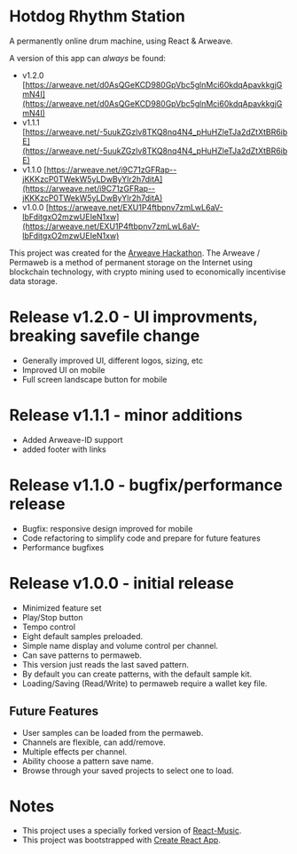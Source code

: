 # Hotdog Rhythm Station

A permanently online drum machine, using React & Arweave.

A version of this app can *always* be found:

- v1.2.0 [https://arweave.net/d0AsQGeKCD980GpVbc5glnMci60kdqApavkkgjGmN4I](https://arweave.net/d0AsQGeKCD980GpVbc5glnMci60kdqApavkkgjGmN4I)
- v1.1.1 [https://arweave.net/-5uukZGzlv8TKQ8nq4N4_pHuHZleTJa2dZtXtBR6ibE](https://arweave.net/-5uukZGzlv8TKQ8nq4N4_pHuHZleTJa2dZtXtBR6ibE)
- v1.1.0 [https://arweave.net/i9C71zGFRap--jKKKzcP0TWekW5yLDwByYlr2h7ditA](https://arweave.net/i9C71zGFRap--jKKKzcP0TWekW5yLDwByYlr2h7ditA)
- v1.0.0 [https://arweave.net/EXU1P4ftbpnv7zmLwL6aV-lbFditgxO2mzwUEIeN1xw](https://arweave.net/EXU1P4ftbpnv7zmLwL6aV-lbFditgxO2mzwUEIeN1xw)

This project was created for the [Arweave Hackathon](https://gitcoin.co/issue/ArweaveTeam/Bounties/1/2929). The Arweave / Permaweb is a method of permanent storage on the Internet using blockchain technology, with crypto mining used to economically incentivise data storage.

# Release v1.2.0 - UI improvments, breaking savefile change
- Generally improved UI, different logos, sizing, etc
- Improved UI on mobile
- Full screen landscape button for mobile

# Release v1.1.1 - minor additions
- Added Arweave-ID support
- added footer with links

# Release v1.1.0 - bugfix/performance release
- Bugfix: responsive design improved for mobile
- Code refactoring to simplify code and prepare for future features
- Performance bugfixes

# Release v1.0.0 - initial release
- Minimized feature set
- Play/Stop button
- Tempo control
- Eight default samples preloaded.
- Simple name display and volume control per channel.
- Can save patterns to permaweb.
- This version just reads the last saved pattern.
- By default you can create patterns, with the default sample kit.
- Loading/Saving (Read/Write) to permaweb require a wallet key file.

## Future Features
- User samples can be loaded from the permaweb.
- Channels are flexible, can add/remove.
- Multiple effects per channel.
- Ability choose a pattern save name.
- Browse through your saved projects to select one to load.



# Notes

- This project uses a specially forked version of [React-Music](https://github.com/mcmonkeys1/react-music).
- This project was bootstrapped with [Create React App](https://github.com/facebook/create-react-app).

